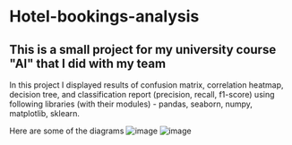 # Hotel-bookings-analysis

## This is a small project for my university course "AI" that I did with my team

In this project I displayed results of confusion matrix, correlation heatmap, decision tree, and classification report (precision, recall, f1-score) using following libraries (with their modules) - pandas, seaborn, numpy, matplotlib, sklearn.

Here are some of the diagrams
![image](https://github.com/user-attachments/assets/285fd85f-fe80-4229-8362-0abee2274271)
![image](https://github.com/user-attachments/assets/2b054b04-28ff-4db2-aec4-182c45b3c68a)


<!-- 
1)Title and subtitle
2)Intro paragraph with key words
3)Visual helper (diagram, link to a video, etc)
4)User instructions (how to run the code/program). Might be super simple
5)Devevloper instrunctions (for contributions) + contributors expectations
6)Known issues (things that do not work yet)>
